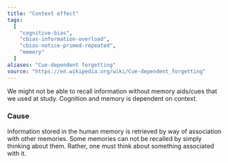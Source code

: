 ```yaml
---
title: "Context effect"
tags:
  [
    "cognitive-bias",
    "cbias-information-overload",
    "cbias-notice-primed-repeated",
	"memory"
  ]
aliases: "Cue-dependent forgetting"
source: "https://en.wikipedia.org/wiki/Cue-dependent_forgetting"
---
```


We might not be able to recall information without memory aids/cues that we used at study. Cognition and memory is dependent on context.

### Cause

Information stored in the human memory is retrieved by way of association with other memories. Some memories can not be recalled by simply thinking about them. Rather, one must think about something associated with it.






